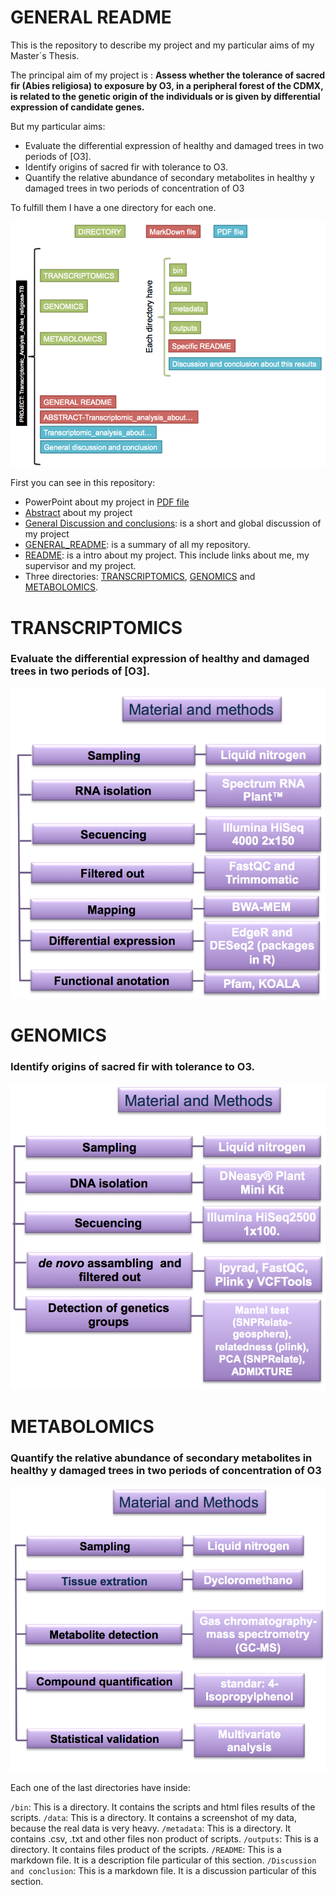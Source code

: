 # GENERAL README

This is the repository to describe my project and my particular aims of my Master´s Thesis.

The principal aim of my project is : **Assess whether the tolerance of sacred fir (Abies religiosa) to exposure by O3, in a peripheral forest of the CDMX, is related to the genetic origin of the individuals or is given by differential expression of candidate genes.**

But my particular aims:

* Evaluate the differential expression of healthy and damaged trees in two periods of [O3].
* Identify origins of sacred fir with tolerance to O3.
* Quantify the relative abundance of secondary metabolites in healthy y damaged trees in two periods of concentration of O3

To fulfill them I have a one directory for each one.

![](workflow.png)

First you can see in this repository:

* PowerPoint about my project in [PDF file](https://github.com/VeroIarrachtai/Transcriptomic_Analysis_Abies_religiosa-TB/blob/master/Transcriptomic_analysis_about%20tropospheric_ozone_tolerance_in_Abies_religiosa_TB.pdf)
* [Abstract](https://github.com/VeroIarrachtai/Transcriptomic_Analysis_Abies_religiosa-TB/blob/master/ABSTRACT-%20Transcriptomic%20analysis%20about%20tropospheric%20ozone%20tolerance%20in%20*Abies%20religiosa*..md) about my project
* [General Discussion and conclusions](): is a short and global discussion of my project
* [GENERAL_README](https://github.com/VeroIarrachtai/Transcriptomic_Analysis_Abies_religiosa-TB/blob/master/GENERAL_README.md): is a summary of all my repository.
* [README](https://github.com/VeroIarrachtai/Transcriptomic_Analysis_Abies_religiosa-TB/blob/master/README.md): is a intro about my project. This include links about me, my supervisor and my project.
* Three directories: [TRANSCRIPTOMICS](https://github.com/VeroIarrachtai/Transcriptomic_Analysis_Abies_religiosa-TB/tree/master/TRANSCRIPTOMICS), [GENOMICS](https://github.com/VeroIarrachtai/Transcriptomic_Analysis_Abies_religiosa-TB/tree/master/GENOMICS) and [METABOLOMICS](https://github.com/VeroIarrachtai/Transcriptomic_Analysis_Abies_religiosa-TB/tree/master/METABOLOMICS). 

# TRANSCRIPTOMICS

### Evaluate the differential expression of healthy and damaged trees in two periods of [O3].


![](Transcriptomic_methods.png)

# GENOMICS

### Identify origins of sacred fir with tolerance to O3.


![](Genomic_methods.png)

# METABOLOMICS

### Quantify the relative abundance of secondary metabolites in healthy y damaged trees in two periods of concentration of O3


![](Metabolomic_methods.png)

Each one of the last directories have inside:

`/bin`: This is a directory. It contains the scripts and html files results of the scripts.
`/data`: This is a directory. It contains a screenshot of my data, because the real data is very heavy. 
`/metadata`: This is a directory. It contains .csv, .txt and other files non product of scripts.
`/outputs`: This is a directory. It contains files product of the scripts.
`/README`: This is a markdown file. It is a description file particular of this section.
`/Discussion and conclusion`: This is a markdown file. It is a discussion particular of this section.
